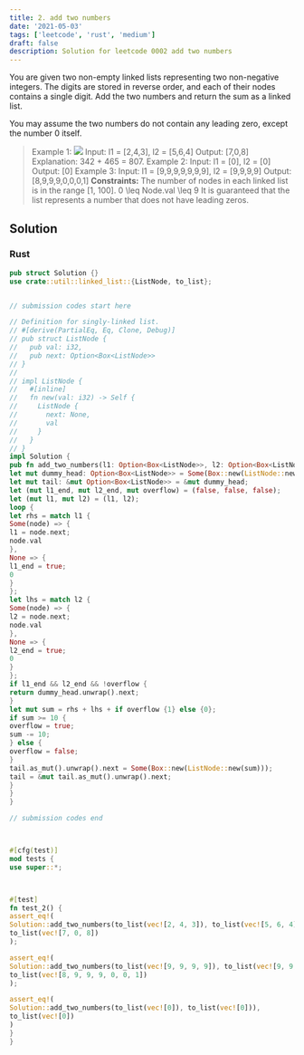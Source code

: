 ```yaml
---
title: 2. add two numbers
date: '2021-05-03'
tags: ['leetcode', 'rust', 'medium']
draft: false
description: Solution for leetcode 0002 add two numbers
---
```




You are given two non-empty linked lists representing two non-negative integers. The digits are stored in reverse order, and each of their nodes contains a single digit. Add the two numbers and return the sum as a linked list.

You may assume the two numbers do not contain any leading zero, except the number 0 itself.



>   Example 1:
>   ![](https://assets.leetcode.com/uploads/2020/10/02/addtwonumber1.jpg)
>   Input: l1 <TeX>=</TeX> [2,4,3], l2 <TeX>=</TeX> [5,6,4]
>   Output: [7,0,8]
>   Explanation: 342 + 465 <TeX>=</TeX> 807.
>   Example 2:
>   Input: l1 <TeX>=</TeX> [0], l2 <TeX>=</TeX> [0]
>   Output: [0]
>   Example 3:
>   Input: l1 <TeX>=</TeX> [9,9,9,9,9,9,9], l2 <TeX>=</TeX> [9,9,9,9]
>   Output: [8,9,9,9,0,0,0,1]
**Constraints:**
>  	The number of nodes in each linked list is in the range [1, 100].
>  	0 <TeX>\leq</TeX> Node.val <TeX>\leq</TeX> 9
>  	It is guaranteed that the list represents a number that does not have leading zeros.


## Solution


### Rust
```rust
pub struct Solution {}
use crate::util::linked_list::{ListNode, to_list};


// submission codes start here

// Definition for singly-linked list.
// #[derive(PartialEq, Eq, Clone, Debug)]
// pub struct ListNode {
//   pub val: i32,
//   pub next: Option<Box<ListNode>>
// }
//
// impl ListNode {
//   #[inline]
//   fn new(val: i32) -> Self {
//     ListNode {
//       next: None,
//       val
//     }
//   }
// }
impl Solution {
pub fn add_two_numbers(l1: Option<Box<ListNode>>, l2: Option<Box<ListNode>>) -> Option<Box<ListNode>> {
let mut dummy_head: Option<Box<ListNode>> = Some(Box::new(ListNode::new(0)));
let mut tail: &mut Option<Box<ListNode>> = &mut dummy_head;
let (mut l1_end, mut l2_end, mut overflow) = (false, false, false);
let (mut l1, mut l2) = (l1, l2);
loop {
let rhs = match l1 {
Some(node) => {
l1 = node.next;
node.val
},
None => {
l1_end = true;
0
}
};
let lhs = match l2 {
Some(node) => {
l2 = node.next;
node.val
},
None => {
l2_end = true;
0
}
};
if l1_end && l2_end && !overflow {
return dummy_head.unwrap().next;
}
let mut sum = rhs + lhs + if overflow {1} else {0};
if sum >= 10 {
overflow = true;
sum -= 10;
} else {
overflow = false;
}
tail.as_mut().unwrap().next = Some(Box::new(ListNode::new(sum)));
tail = &mut tail.as_mut().unwrap().next;
}
}
}

// submission codes end



#[cfg(test)]
mod tests {
use super::*;



#[test]
fn test_2() {
assert_eq!(
Solution::add_two_numbers(to_list(vec![2, 4, 3]), to_list(vec![5, 6, 4])),
to_list(vec![7, 0, 8])
);

assert_eq!(
Solution::add_two_numbers(to_list(vec![9, 9, 9, 9]), to_list(vec![9, 9, 9, 9, 9, 9])),
to_list(vec![8, 9, 9, 9, 0, 0, 1])
);

assert_eq!(
Solution::add_two_numbers(to_list(vec![0]), to_list(vec![0])),
to_list(vec![0])
)
}
}

```
